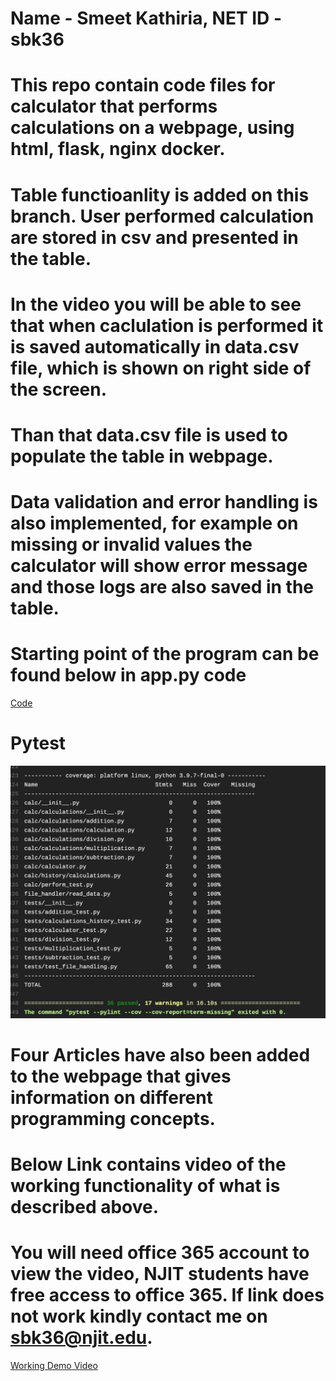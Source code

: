 # Name - Smeet Kathiria, NET ID -  sbk36
# This repo contain code files for calculator that performs calculations on a webpage, using html, flask, nginx docker.
# Table functioanlity is added on this branch. User performed calculation are stored in csv and presented in the table.
# In the video you will be able to see that when caclulation is performed it is saved automatically in data.csv file, which is shown on right side of the screen.
# Than that data.csv file is used to populate the table in webpage. 
# Data validation and error handling is also implemented, for example on missing or invalid values the calculator will show error message and those logs are also saved in the table.
# Starting point of the program can be found below in app.py code
[Code](https://github.com/sbk36/FirstPythonProjectIS218-F21/blob/calc_p3_final/App/app.py)
# Pytest 
![test_result](App/images/cov.png)
# Four Articles have also been added to the webpage that gives information on different programming concepts.
# Below Link contains video of the working functionality of what is described above. 
# You will need office 365 account to view the video, NJIT students have free access to office 365. If link does not work kindly contact me on sbk36@njit.edu. 
[Working Demo Video](https://njit0-my.sharepoint.com/:v:/g/personal/sbk36_njit_edu/EZh9DF22fF9FhCbrVCTRiUMBPMqRNGqTGAiHMHEbLMB1mw?e=Pd27H4)

